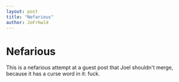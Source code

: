 ```yaml
---
layout: post
title: "Nefarious"
author: JoFrhwld
---
```


Nefarious
================

This is a nefarious attempt at a guest post that Joel shouldn't merge, because it has a curse word in it: fuck.
